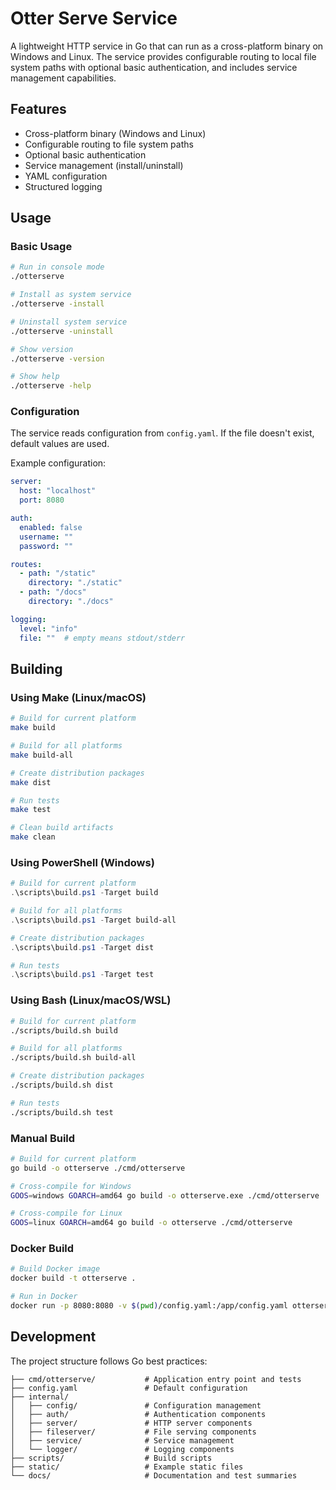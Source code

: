# Otter Serve Service

A lightweight HTTP service in Go that can run as a cross-platform binary on Windows and Linux. The service provides configurable routing to local file system paths with optional basic authentication, and includes service management capabilities.

## Features

- Cross-platform binary (Windows and Linux)
- Configurable routing to file system paths
- Optional basic authentication
- Service management (install/uninstall)
- YAML configuration
- Structured logging

## Usage

### Basic Usage
```bash
# Run in console mode
./otterserve

# Install as system service
./otterserve -install

# Uninstall system service
./otterserve -uninstall

# Show version
./otterserve -version

# Show help
./otterserve -help
```

### Configuration

The service reads configuration from `config.yaml`. If the file doesn't exist, default values are used.

Example configuration:
```yaml
server:
  host: "localhost"
  port: 8080

auth:
  enabled: false
  username: ""
  password: ""

routes:
  - path: "/static"
    directory: "./static"
  - path: "/docs"
    directory: "./docs"

logging:
  level: "info"
  file: ""  # empty means stdout/stderr
```

## Building

### Using Make (Linux/macOS)

```bash
# Build for current platform
make build

# Build for all platforms
make build-all

# Create distribution packages
make dist

# Run tests
make test

# Clean build artifacts
make clean
```

### Using PowerShell (Windows)

```powershell
# Build for current platform
.\scripts\build.ps1 -Target build

# Build for all platforms
.\scripts\build.ps1 -Target build-all

# Create distribution packages
.\scripts\build.ps1 -Target dist

# Run tests
.\scripts\build.ps1 -Target test
```

### Using Bash (Linux/macOS/WSL)

```bash
# Build for current platform
./scripts/build.sh build

# Build for all platforms
./scripts/build.sh build-all

# Create distribution packages
./scripts/build.sh dist

# Run tests
./scripts/build.sh test
```

### Manual Build

```bash
# Build for current platform
go build -o otterserve ./cmd/otterserve

# Cross-compile for Windows
GOOS=windows GOARCH=amd64 go build -o otterserve.exe ./cmd/otterserve

# Cross-compile for Linux
GOOS=linux GOARCH=amd64 go build -o otterserve ./cmd/otterserve
```

### Docker Build

```bash
# Build Docker image
docker build -t otterserve .

# Run in Docker
docker run -p 8080:8080 -v $(pwd)/config.yaml:/app/config.yaml otterserve
```

## Development

The project structure follows Go best practices:

```
├── cmd/otterserve/           # Application entry point and tests
├── config.yaml               # Default configuration
├── internal/
│   ├── config/               # Configuration management
│   ├── auth/                 # Authentication components
│   ├── server/               # HTTP server components
│   ├── fileserver/           # File serving components
│   ├── service/              # Service management
│   └── logger/               # Logging components
├── scripts/                  # Build scripts
├── static/                   # Example static files
└── docs/                     # Documentation and test summaries
```
